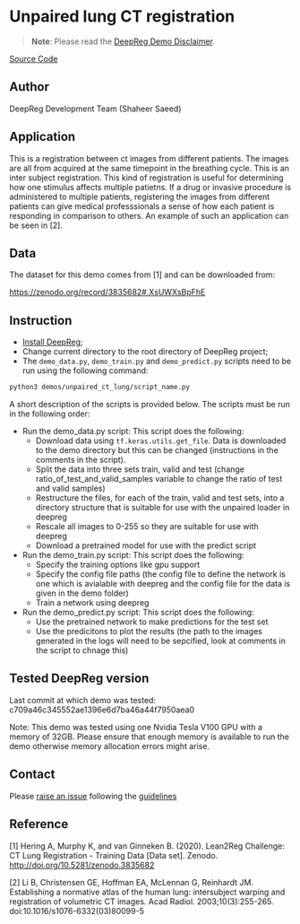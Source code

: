 # Unpaired lung CT registration

> **Note**: Please read the
> [DeepReg Demo Disclaimer](introduction.html#demo-disclaimer).

[Source Code](https://github.com/DeepRegNet/DeepReg/tree/master/demos/unpaired_ct_lung)

## Author

DeepReg Development Team (Shaheer Saeed)

## Application

This is a registration between ct images from different patients. The images are all
from acquired at the same timepoint in the breathing cycle. This is an inter subject
registration. This kind of registration is useful for determining how one stimulus
affects multiple patietns. If a drug or invasive procedure is administered to multiple
patients, registering the images from different patients can give medical professsionals
a sense of how each patient is responding in comparison to others. An example of such an
application can be seen in [2].

## Data

The dataset for this demo comes from [1] and can be downloaded from:

https://zenodo.org/record/3835682#.XsUWXsBpFhE

## Instruction

- [Install DeepReg](https://deepreg.readthedocs.io/en/latest/getting_started/install.html);
- Change current directory to the root directory of DeepReg project;
- The `demo_data.py`, `demo_train.py` and `demo_predict.py` scripts need to be run using
  the following command:

```bash
python3 demos/unpaired_ct_lung/script_name.py
```

A short description of the scripts is provided below. The scripts must be run in the
following order:

- Run the demo_data.py script: This script does the following:
  - Download data using `tf.keras.utils.get_file`. Data is downloaded to the demo
    directory but this can be changed (instructions in the comments in the script).
  - Split the data into three sets train, valid and test (change
    ratio_of_test_and_valid_samples variable to change the ratio of test and valid
    samples)
  - Restructure the files, for each of the train, valid and test sets, into a directory
    structure that is suitable for use with the unpaired loader in deepreg
  - Rescale all images to 0-255 so they are suitable for use with deepreg
  - Download a pretrained model for use with the predict script
- Run the demo_train.py script: This script does the following:
  - Specify the training options like gpu support
  - Specify the config file paths (the config file to define the network is one which is
    avialable with deepreg and the config file for the data is given in the demo folder)
  - Train a network using deepreg
- Run the demo_predict.py script: This script does the following:
  - Use the pretrained network to make predictions for the test set
  - Use the predicitons to plot the results (the path to the images generated in the
    logs will need to be sepcified, look at comments in the script to chnage this)

## Tested DeepReg version

Last commit at which demo was tested: c709a46c345552ae1396e6d7ba46a44f7950aea0

Note: This demo was tested using one Nvidia Tesla V100 GPU with a memory of 32GB. Please
ensure that enough memory is available to run the demo otherwise memory allocation
errors might arise.

## Contact

Please [raise an issue](https://github.com/DeepRegNet/DeepReg/issues/new) following the
[guidelines](https://deepreg.readthedocs.io/en/latest/contributing/guide.html)

## Reference

[1] Hering A, Murphy K, and van Ginneken B. (2020). Lean2Reg Challenge: CT Lung
Registration - Training Data [Data set]. Zenodo. http://doi.org/10.5281/zenodo.3835682

[2] Li B, Christensen GE, Hoffman EA, McLennan G, Reinhardt JM. Establishing a normative
atlas of the human lung: intersubject warping and registration of volumetric CT images.
Acad Radiol. 2003;10(3):255-265. doi:10.1016/s1076-6332(03)80099-5
